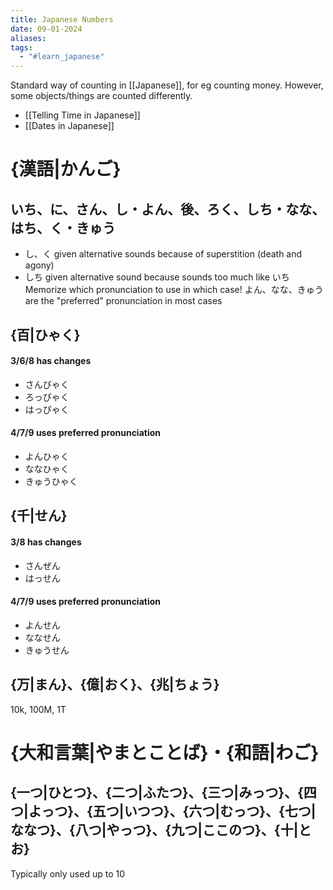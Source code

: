 ```yaml
---
title: Japanese Numbers
date: 09-01-2024
aliases: 
tags:
  - "#learn_japanese"
---
```

Standard way of counting in [[Japanese]], for eg counting money. However, some objects/things are counted differently.
- [[Telling Time in Japanese]]
- [[Dates in Japanese]]

# {漢語|かんご} 
## いち、に、さん、し・よん、後、ろく、しち・なな、はち、く・きゅう
- し、く given alternative sounds because of superstition (death and agony)
- しち given alternative sound because sounds too much like いち
Memorize which pronunciation to use in which case! よん、なな、きゅう are the "preferred" pronunciation in most cases
## {百|ひゃく}

#### 3/6/8 has changes
- さんびゃく
- ろっぴゃく
- はっぴゃく
#### 4/7/9 uses preferred pronunciation
- よんひゃく
- ななひゃく
- きゅうひゃく
## {千|せん}

#### 3/8 has changes
- さんぜん
- はっせん
#### 4/7/9 uses preferred pronunciation
- よんせん
- ななせん
- きゅうせん
## {万|まん}、{億|おく}、{兆|ちょう}
10k, 100M, 1T


# {大和言葉|やまとことば}・{和語|わご}
## {一つ|ひとつ}、{二つ|ふたつ}、{三つ|みっつ}、{四つ|よっつ}、{五つ|いつつ}、{六つ|むっつ}、{七つ|ななつ}、{八つ|やっつ}、{九つ|ここのつ}、{十|とお}
Typically only used up to 10


